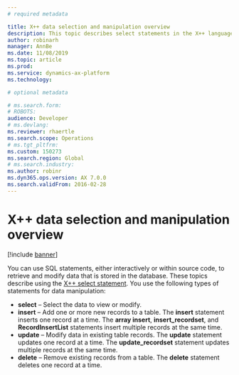 ```yaml
---
# required metadata

title: X++ data selection and manipulation overview
description: This topic describes select statements in the X++ language.
author: robinarh
manager: AnnBe
ms.date: 11/08/2019
ms.topic: article
ms.prod: 
ms.service: dynamics-ax-platform
ms.technology: 

# optional metadata

# ms.search.form: 
# ROBOTS: 
audience: Developer
# ms.devlang: 
ms.reviewer: rhaertle
ms.search.scope: Operations
# ms.tgt_pltfrm: 
ms.custom: 150273
ms.search.region: Global
# ms.search.industry: 
ms.author: robinr
ms.dyn365.ops.version: AX 7.0.0
ms.search.validFrom: 2016-02-28
---
```


# X++ data selection and manipulation overview

[!include [banner](../../includes/banner.md)]

You can use SQL statements, either interactively or within source code, to retrieve and modify data that is stored in the database. These topics describe using the [X++ select statement](xpp-select.md). You use the following types of statements for data manipulation:

-   **select** – Select the data to view or modify.
-   **insert** – Add one or more new records to a table. The **insert** statement inserts one record at a time. The **array insert**, **insert\_recordset**, and **RecordInsertList** statements insert multiple records at the same time.
-   **update** – Modify data in existing table records. The **update** statement updates one record at a time. The **update\_recordset** statement updates multiple records at the same time.
-   **delete** – Remove existing records from a table. The **delete** statement deletes one record at a time.


